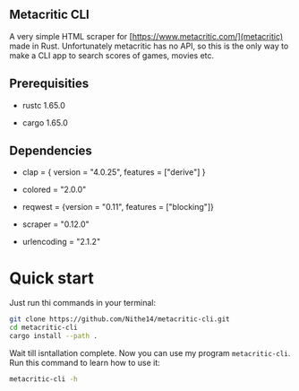 ## Metacritic CLI

A very simple HTML scraper for [https://www.metacritic.com/](metacritic) made in Rust. Unfortunately metacritic has no API, so this is the only way to make a CLI app to search scores of games, movies etc.

## Prerequisities

- rustc 1.65.0

- cargo 1.65.0

## Dependencies

- clap = { version = "4.0.25", features = ["derive"] }

- colored = "2.0.0"

- reqwest = {version = "0.11", features = ["blocking"]}

- scraper = "0.12.0"

- urlencoding = "2.1.2"    

# Quick start

Just run thi commands in your terminal:

```bash
git clone https://github.com/Nithe14/metacritic-cli.git
cd metacritic-cli
cargo install --path .
```

Wait till isntallation complete. Now you can use my program `metacritic-cli`. Run this command to learn how to use it:

```bash
metacritic-cli -h 
```
